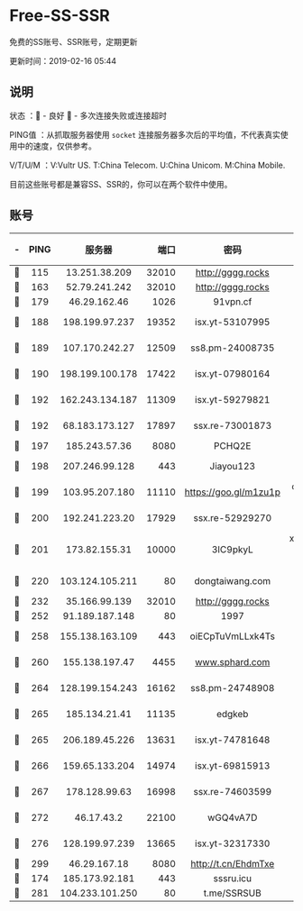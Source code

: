 # Free-SS-SSR

免费的SS账号、SSR账号，定期更新

更新时间：2019-02-16 05:44

## 说明

状态     ：🙂 - 良好 🙁 - 多次连接失败或连接超时

PING值   ：从抓取服务器使用 `socket` 连接服务器多次后的平均值，不代表真实使用中的速度，仅供参考。

V/T/U/M  ：V:Vultr US. T:China Telecom. U:China Unicom. M:China Mobile.

目前这些账号都是兼容SS、SSR的，你可以在两个软件中使用。

## 账号

|-|PING|服务器|端口|密码|加密方式|区域|V/T/U/M|
|:----:|:----:|:-----:|-----:|:----:|:----:|:----:|:----:|
|🙂|115|13.251.38.209|32010|http://gggg.rocks|chacha20|SG|10↑/10↑/10↑/10↑|
|🙂|163|52.79.241.242|32010|http://gggg.rocks|chacha20|KR|10↑/10↑/10↑/10↑|
|🙂|179|46.29.162.46|1026|91vpn.cf|rc4-md5|RU|10↑/10↑/10↑/10↑|
|🙂|188|198.199.97.237|19352|isx.yt-53107995|aes-256-cfb|US|10↑/10↑/10↑/10↑|
|🙂|189|107.170.242.27|12509|ss8.pm-24008735|aes-256-cfb|US|10↑/10↑/10↑/10↑|
|🙂|190|198.199.100.178|17422|isx.yt-07980164|aes-256-cfb|US|10↑/10↑/10↑/10↑|
|🙂|192|162.243.134.187|11309|isx.yt-59279821|aes-256-cfb|US|10↑/10↑/10↑/10↑|
|🙂|192|68.183.173.127|17897|ssx.re-73001873|aes-256-cfb|US|10↑/10↑/10↑/10↑|
|🙂|197|185.243.57.36|8080|PCHQ2E|rc4-md5|US|10↑/10↑/10↑/10↑|
|🙂|198|207.246.99.128|443|Jiayou123|aes-256-cfb|US|10↑/10↑/10↑/10↑|
|🙂|199|103.95.207.180|11110|https://goo.gl/m1zu1p|chacha20-ietf|US|10↑/10↑/10↑/10↑|
|🙂|200|192.241.223.20|17929|ssx.re-52929270|aes-256-cfb|US|10↑/10↑/10↑/10↑|
|🙂|201|173.82.155.31|10000|3IC9pkyL|xchacha20-ietf-poly1305|US|10↑/10↑/10↑/10↑|
|🙂|220|103.124.105.211|80|dongtaiwang.com|aes-256-cfb|US|10↑/10↑/10↑/10↑|
|🙂|232|35.166.99.139|32010|http://gggg.rocks|chacha20|US|10↑/10↑/10↑/10↑|
|🙂|252|91.189.187.148|80|1997|chacha20|US|10↑/10↑/10↑/10↑|
|🙂|258|155.138.163.109|443|oiECpTuVmLLxk4Ts|aes-256-cfb|US|10↑/10↑/10↑/10↑|
|🙂|260|155.138.197.47|4455|www.sphard.com|aes-256-cfb|US|10↑/10↑/10↑/10↑|
|🙂|264|128.199.154.243|16162|ss8.pm-24748908|aes-256-cfb|SG|10↑/10↑/10↑/10↑|
|🙂|265|185.134.21.41|11135|edgkeb|aes-256-cfb|GB|10↑/10↑/10↑/10↑|
|🙂|265|206.189.45.226|13631|isx.yt-74781648|aes-256-cfb|SG|10↑/10↑/10↑/10↑|
|🙂|266|159.65.133.204|14974|isx.yt-69815913|aes-256-cfb|SG|10↑/10↑/10↑/10↑|
|🙂|267|178.128.99.63|16998|ssx.re-74603599|aes-256-cfb|SG|10↑/10↑/10↑/10↑|
|🙂|272|46.17.43.2|22100|wGQ4vA7D|aes-256-gcm|RU|10↑/10↑/10↑/10↑|
|🙂|276|128.199.97.239|13665|isx.yt-32317330|aes-256-cfb|SG|10↑/10↑/10↑/10↑|
|🙂|299|46.29.167.18|8080|http://t.cn/EhdmTxe|rc4-md5|RU|10↑/10↑/10↑/10↑|
|🙂|174|185.173.92.181|443|sssru.icu|rc4-md5|RU|10↑/10↑/10↑/10↑|
|🙂|281|104.233.101.250|80|t.me/SSRSUB|rc4-md5|CA|10↑/10↑/10↑/10↑|

